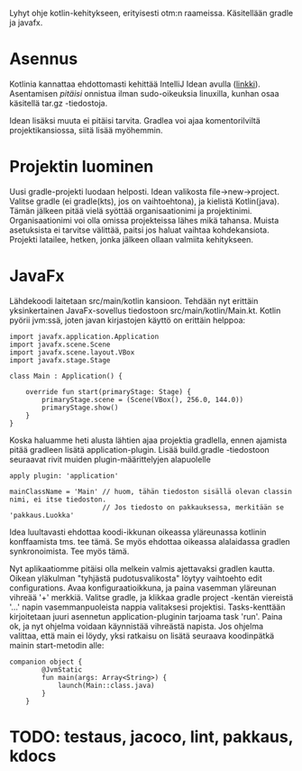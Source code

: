   
Lyhyt ohje kotlin-kehitykseen, erityisesti otm:n raameissa. Käsitellään gradle ja javafx.  


# Asennus

Kotlinia kannattaa ehdottomasti kehittää IntelliJ Idean avulla ([linkki](https://www.jetbrains.com/idea/download/#section=linux)).
Asentamisen _pitäisi_ onnistua ilman sudo-oikeuksia linuxilla, kunhan osaa käsitellä tar.gz -tiedostoja.

Idean lisäksi muuta ei pitäisi tarvita. Gradlea voi ajaa komentorilviltä projektikansiossa, siitä lisää myöhemmin.

# Projektin luominen

Uusi gradle-projekti luodaan helposti. Idean valikosta file->new->project. Valitse gradle (ei gradle(kts), jos on vaihtoehtona),
ja kielistä Kotlin(java). Tämän jälkeen pitää vielä syöttää organisaationimi ja projektinimi. Organisaationimi voi olla omissa
projekteissa lähes mikä tahansa. Muista asetuksista ei tarvitse välittää, paitsi jos haluat vaihtaa kohdekansiota.
Projekti latailee, hetken, jonka jälkeen ollaan valmiita kehitykseen.

# JavaFx

Lähdekoodi laitetaan src/main/kotlin kansioon. Tehdään nyt erittäin yksinkertainen JavaFx-sovellus tiedostoon 
src/main/kotlin/Main.kt.
Kotlin pyörii jvm:ssä, joten javan kirjastojen käyttö on erittäin helppoa:
~~~~
import javafx.application.Application
import javafx.scene.Scene
import javafx.scene.layout.VBox
import javafx.stage.Stage

class Main : Application() {

    override fun start(primaryStage: Stage) {
        primaryStage.scene = (Scene(VBox(), 256.0, 144.0))
        primaryStage.show()
    }
}

~~~~
Koska haluamme heti alusta lähtien ajaa projektia gradlella, ennen ajamista pitää gradleen lisätä application-plugin.
Lisää build.gradle -tiedostoon seuraavat rivit muiden plugin-määrittelyjen alapuolelle
~~~~
apply plugin: 'application'

mainClassName = 'Main' // huom, tähän tiedoston sisällä olevan classin nimi, ei itse tiedoston. 
                       // Jos tiedosto on pakkauksessa, merkitään se 'pakkaus.Luokka'
~~~~

Idea luultavasti ehdottaa koodi-ikkunan oikeassa yläreunassa kotlinin konffaamista tms. tee tämä. Se myös ehdottaa oikeassa
alalaidassa gradlen synkronoimista. Tee myös tämä.

Nyt aplikaatiomme pitäisi olla melkein valmis ajettavaksi gradlen kautta.
Oikean yläkulman "tyhjästä pudotusvalikosta" löytyy vaihtoehto edit configurations.
Avaa konfiguraatioikkuna, ja paina vasemman yläreunan vihreää '+' merkkiä.
Valitse gradle, ja klikkaa gradle project -kentän viereistä '...' napin vasemmanpuoleista nappia valitaksesi projektisi.
Tasks-kenttään kirjoitetaan juuri asennetun application-pluginin tarjoama task 'run'.
Paina ok, ja nyt ohjelma voidaan käynnistää vihreästä napista. Jos ohjelma valittaa, että main ei löydy, yksi ratkaisu on lisätä
seuraava koodinpätkä mainin start-metodin alle:
~~~~
companion object {
        @JvmStatic
        fun main(args: Array<String>) {
            launch(Main::class.java)
        }
    }
~~~~


# TODO: testaus, jacoco, lint, pakkaus, kdocs
